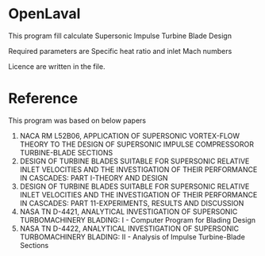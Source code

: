 # OpenLaval

This program fill calculate Supersonic Impulse Turbine Blade Design

Required parameters are Specific heat ratio and inlet Mach numbers

Licence are written in the file.


# Reference
This program was based on below papers
1. NACA RM L52B06, APPLICATION OF SUPERSONIC VORTEX-FLOW THEORY TO THE DESIGN OF SUPERSONIC IMPULSE COMPRESSOROR TURBINE-BLADE SECTIONS
2. DESIGN OF TURBINE BLADES SUITABLE FOR SUPERSONIC RELATIVE INLET VELOCITIES AND THE INVESTIGATION OF THEIR PERFORMANCE IN CASCADES:	PART I-THEORY AND DESIGN
3. DESIGN OF TURBINE BLADES SUITABLE FOR SUPERSONIC RELATIVE INLET VELOCITIES AND THE INVESTIGATION OF THEIR PERFORMANCE IN CASCADES:	PART 11-EXPERIMENTS, RESULTS AND DISCUSSION
4. NASA TN D-4421, ANALYTICAL INVESTIGATION OF SUPERSONIC TURBOMACHINERY BLADING: I - Computer Program for Blading Design
5. NASA TN D-4422, ANALYTICAL INVESTIGATION OF SUPERSONIC TURBOMACHINERY BLADING: II - Analysis of Impulse Turbine-Blade Sections
